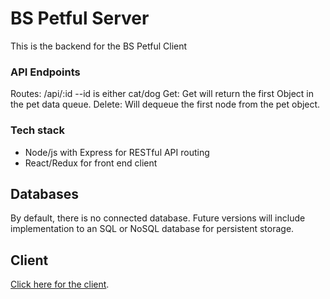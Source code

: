 # BS Petful Server

This is the backend for the BS Petful Client

### API Endpoints

Routes: /api/:id
--id is either cat/dog
Get: Get will return the first Object in the pet data queue.
Delete: Will dequeue the first node from the pet object.

### Tech stack

- Node/js with Express for RESTful API routing
- React/Redux for front end client

## Databases

By default, there is no connected database. Future versions will include implementation to an SQL or NoSQL database for persistent storage.

## Client

[Click here for the client](https://intense-bastion-23917.herokuapp.com/).
